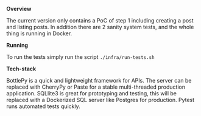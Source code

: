 **Overview**

The current version only contains a PoC of step 1 including creating a post and listing posts.
In addition there are 2 sanity system tests, and the whole thing is running in Docker. 

**Running**

To run the tests simply run the script `./infra/run-tests.sh`

**Tech-stack**

BottlePy is a quick and lightweight framework for APIs. The server can be replaced with CherryPy or Paste for a stable multi-threaded production application.
SQLlite3 is great for prototyping and testing, this will be replaced with a Dockerized SQL server like Postgres for production.
Pytest runs automated tests quickly.